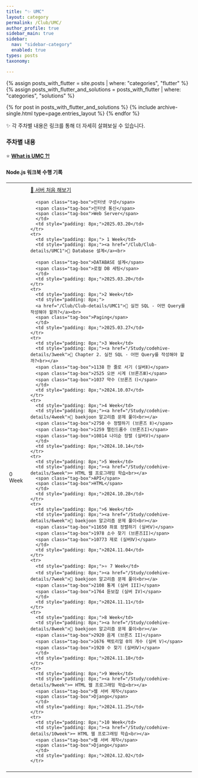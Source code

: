 ```yaml
---
title: "✨ UMC"
layout: category
permalink: /Club/UMC/
author_profile: true
sidebar_main: true
sidebar:
  nav: "sidebar-category"
  enabled: true
types: posts
taxonomy:

---
```


{% assign posts_with_flutter = site.posts | where: "categories", "flutter" %}
{% assign posts_with_flutter_and_solutions = posts_with_flutter | where: "categories", "solutions" %}

{% for post in posts_with_flutter_and_solutions %}
  {% include archive-single.html type=page.entries_layout %}
{% endfor %}


✨ 각 주차별 내용은 링크를 통해 더 자세히 살펴보실 수 있습니다.<br>  


### 주차별 내용

⭐  **[What is UMC ?!](/Club/Club-details/UMC)**  

#### Node.js 워크북 수행 기록

<table style="width: 100%; border-collapse: collapse; text-align: left; font-size: 14px;">
  <tbody>
    <tr>
      <td style="padding: 8px;"> 0 Week</td>
      <td style="padding: 8px;"><a href="/Club/Club-details/UMC0">📝 서버 처음 해보기</a><br>

      <span class="tag-box">인터넷 구성</span>
      <span class="tag-box">인터넷 통신</span>
      <span class="tag-box">Web Server</span>
      </td>
      <td style="padding: 8px;">2025.03.20</td>
    </tr>
    <tr>
      <td style="padding: 8px;"> 1 Week</td>
      <td style="padding: 8px;"><a href="/Club/Club-details/UMC1">📝 Database 설계</a><br>

      <span class="tag-box">DATABASE 설계</span>
      <span class="tag-box">로컬 DB 세팅</span>
      </td>
      <td style="padding: 8px;">2025.03.20</td>
    </tr>
    <tr>
      <td style="padding: 8px;">2 Week</td>
      <td style="padding: 8px;">
      <a href="/Club/Club-details/UMC1">📝 실전 SQL - 어떤 Query를 작성해야 할까?</a><br>
      <span class="tag-box">Paging</span>
      </td>
      <td style="padding: 8px;">2025.03.27</td>
    </tr>
    <tr>
      <td style="padding: 8px;">3 Week</td>
      <td style="padding: 8px;"><a href="/Study/codehive-details/3week">📝 Chapter 2. 실전 SQL - 어떤 Query를 작성해야 할까?<br></a>      
      <span class="tag-box">1138 한 줄로 서기 (실버Ⅱ)</span>
      <span class="tag-box">2525 오븐 시계 (브론즈Ⅲ)</span>
      <span class="tag-box">1037 약수 (브론즈 Ⅰ)</span>
      </td>
      <td style="padding: 8px;">2024.10.07</td>
    </tr>
    <tr>
      <td style="padding: 8px;">4 Week</td>
      <td style="padding: 8px;"><a href="/Study/codehive-details/4week">📝 baekjoon 알고리즘 문제 풀이<br></a>
      <span class="tag-box">2750 수 정렬하기 (브론즈 Ⅱ)</span>
      <span class="tag-box">1259 팰린드롬수 (브론즈I)</span>
      <span class="tag-box">10814 나이순 정렬 (실버V)</span>
      </td>
      <td style="padding: 8px;">2024.10.14</td>
    </tr>
    <tr>
      <td style="padding: 8px;">5 Week</td>
      <td style="padding: 8px;"><a href="/Study/codehive-details/5week">⌨️ HTML 웹 프로그래밍 학습<br></a>
      <span class="tag-box">API</span>
      <span class="tag-box">HTML</span>
      </td>
      <td style="padding: 8px;">2024.10.28</td>
    </tr>
    <tr>
      <td style="padding: 8px;">6 Week</td>
      <td style="padding: 8px;"><a href="/Study/codehive-details/6week">📝 baekjoon 알고리즘 문제 풀이<br></a>      
      <span class="tag-box">11650 좌표 정렬하기 (실버Ⅴ)</span>
      <span class="tag-box">1978 소수 찾기 (브론즈II)</span>
      <span class="tag-box">10773 제로 (실버Ⅳ)</span>
      </td>
      <td style="padding: 8px;">2024.11.04</td>
    </tr>
    <tr>
      <td style="padding: 8px;">⭐ 7 Week</td>
      <td style="padding: 8px;"><a href="/Study/codehive-details/7week">📝 baekjoon 알고리즘 문제 풀이<br></a>
      <span class="tag-box">2108 통계 (실버 III)</span>
      <span class="tag-box">1764 듣보잡 (실버 IV)</span>
      </td>
      <td style="padding: 8px;">2024.11.11</td>
    </tr>
    <tr>
      <td style="padding: 8px;">8 Week</td>
      <td style="padding: 8px;"><a href="/Study/codehive-details/8week">📝 baekjoon 알고리즘 문제 풀이<br></a>
      <span class="tag-box">2920 음계 (브론즈 II)</span>
      <span class="tag-box">1676 팩토리얼 0의 개수 (실버 V)</span>
      <span class="tag-box">1920 수 찾기 (실버Ⅳ)</span>
      </td>
      <td style="padding: 8px;">2024.11.18</td>
    </tr>
    <tr>
      <td style="padding: 8px;">9 Week</td>
      <td style="padding: 8px;"><a href="/Study/codehive-details/9week">⌨️ HTML 웹 프로그래밍 학습<br></a>
      <span class="tag-box">웹 서버 제작</span>
      <span class="tag-box">Django</span>
      </td>
      <td style="padding: 8px;">2024.11.25</td>
    </tr>
    <tr>
      <td style="padding: 8px;">10 Week</td>
      <td style="padding: 8px;"><a href="/Study/codehive-details/10week">⌨️ HTML 웹 프로그래밍 학습<br></a>
      <span class="tag-box">웹 서버 제작</span>
      <span class="tag-box">Django</span>
      </td>
      <td style="padding: 8px;">2024.12.02</td>
    </tr>
  </tbody>
</table>

<br/>
